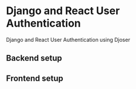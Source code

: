 # Django and React User Authentication
Django and React User Authentication using Djoser 

## Backend setup

## Frontend setup

